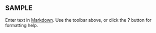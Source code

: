 ## SAMPLE

Enter text in [Markdown](http://daringfireball.net/projects/markdown/). Use the toolbar above, or click the **?** button for formatting help.
